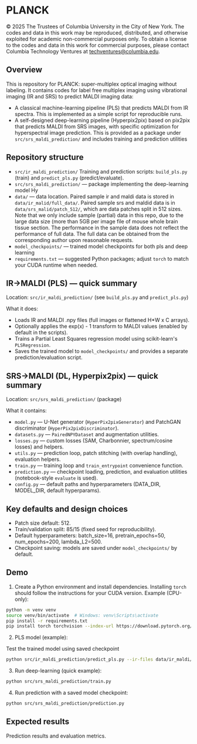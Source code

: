 # PLANCK
© 2025 The Trustees of Columbia University in the City of New York. The codes and data in this work may be reproduced, distributed, and otherwise exploited for academic non-commercial purposes only. To obtain a license to the codes and data in this work for commercial purposes, please contact Columbia Technology Ventures at techventures@columbia.edu.

Overview
--------
This is repository for PLANCK: super-multiplex optical imaging without labeling.
It contains codes for label free multiplex imaging using vibrational imaging (IR and SRS) to predict MALDI imaging data:
- A classical machine-learning pipeline (PLS) that predicts MALDI from IR spectra. This is implemented as a simple script for reproducible runs.
- A self-designed deep-learning pipeline (Hyperpix2pix) based on pix2pix that predicts MALDI from SRS images, with specific optimization for hyperspectral image prediction. This is provided as a package under `src/srs_maldi_prediction/` and includes training and prediction utilities

Repository structure
--------------------

- `src/ir_maldi_prediction/` Training and prediction scripts: `build_pls.py` (train) and `predict_pls.py` (predict/evaluate).
- `src/srs_maldi_prediction/` — package implementing the deep-learning model Hy
- `data/` — data location. Paired sample ir and maldi data is stored in `data/ir_malid/full_data/`.
Paired sample srs and maldid data is in `data/srs_malid/patch_512/`, which are data patches split in 512 sizes. Note that we only include sample (partial) data in this repo, due to the large data size (more than 5GB per image file of mouse whole brain tissue section. The performance in the sample data does not reflect the performance of full data. The full data can be obtained from the corresponding author upon reasonable requests. 
- `model_checkpoints/` — trained model checkpoints for both pls and deep learning
- `requirements.txt` — suggested Python packages; adjust `torch` to match your CUDA runtime when needed.

IR→MALDI (PLS) — quick summary
------------------------------------

Location: `src/ir_maldi_prediction/` (see `build_pls.py` and `predict_pls.py`)

What it does:
- Loads IR and MALDI .npy files (full images or flattened H*W x C arrays).
- Optionally applies the exp(x) - 1 transform to MALDI values (enabled by default in the scripts).
- Trains a Partial Least Squares regression model using scikit-learn's `PLSRegression`.
- Saves the trained model to `model_checkpoints/` and provides a separate prediction/evaluation script.


SRS→MALDI (DL, Hyperpix2pix) — quick summary
----------------------------------------

Location: `src/srs_maldi_prediction/` (package)

What it contains:
- `model.py` — U-Net generator (`HyperPix2pixGenerator`) and PatchGAN discriminator (`HyperPix2pixDiscriminator`).
- `datasets.py` — `PairedNPYDataset` and augmentation utilities.
- `losses.py` — custom losses (SAM, Charbonnier, spectrum/cosine losses) and helpers.
- `utils.py` — prediction loop, patch stitching (with overlap handling), evaluation helpers.
- `train.py` — training loop and `train_entrypoint` convenience function.
- `prediction.py` — checkpoint loading, prediction, and evaluation utilities (notebook-style `evaluate` is used).
- `config.py` — default paths and hyperparameters (DATA_DIR, MODEL_DIR, default hyperparams).

Key defaults and design choices
-----------------------------
- Patch size default: 512.
- Train/validation split: 85/15 (fixed seed for reproducibility).
- Default hyperparameters: batch_size=16, pretrain_epochs=50, num_epochs=200, lambda_L2=500.
- Checkpoint saving: models are saved under `model_checkpoints/` by default.

Demo
-----------
1. Create a Python environment and install dependencies. Installing `torch` should follow the instructions for your CUDA version. Example (CPU-only):

```bash
python -m venv venv
source venv/bin/activate  # Windows: venv\Scripts\activate
pip install -r requirements.txt
pip install torch torchvision --index-url https://download.pytorch.org/whl/cpu
```

2. PLS model (example):

Test the trained model using saved checkpoint
```bash
python src/ir_maldi_prediction/predict_pls.py --ir-files data/ir_maldi/full_data/ir_sagittal_1_sample.npy --maldi-files data/ir_maldi/full_data/maldi_sagittal_1_sample.npy --model-checkpoint model_checkpoints/ir_maldi/pls_model.pkl
```

3. Run deep-learning (quick example):

```bash
python src/srs_maldi_prediction/train.py
```

4. Run prediction with a saved model checkpoint:

```bash
python src/srs_maldi_prediction/prediction.py
```

Expected results
-----------
Prediction results and evaluation metrics.



